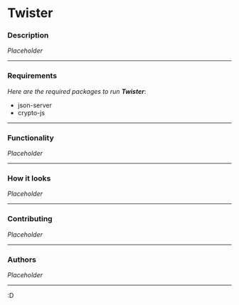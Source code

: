 # Twister


### Description
_Placeholder_
****

### Requirements
_Here are the required packages to run **Twister**_:
- json-server
- crypto-js
****

### Functionality
_Placeholder_
****

### How it looks
_Placeholder_
****

### Contributing
_Placeholder_
****

### Authors
_Placeholder_
****

:D